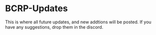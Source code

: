 # BCRP-Updates

This is where all future updates, and new addtions will be posted.
If you have any suggestions, drop them in the discord.
